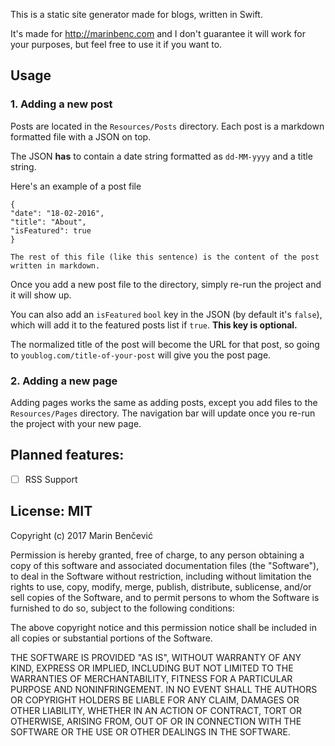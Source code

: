 
This is a static site generator made for blogs, written in Swift.

It's made for http://marinbenc.com and I don't guarantee it will work for your purposes, but feel free to use it if you want to.

## Usage

### 1. Adding a new post

Posts are located in the `Resources/Posts` directory. Each post is a markdown formatted file with a JSON on top.

The JSON **has** to contain a date string formatted as `dd-MM-yyyy` and a title string.

Here's an example of a post file

```
{
"date": "18-02-2016",
"title": "About",
"isFeatured": true
}

The rest of this file (like this sentence) is the content of the post written in markdown.
```

Once you add a new post file to the directory, simply re-run the project and it will show up.

You can also add an `isFeatured` `bool` key in the JSON (by default it's `false`), which will add it to the featured posts list if `true`. **This key is optional.**

The normalized title of the post will become the URL for that post, so going to `youblog.com/title-of-your-post` will give you the post page.

### 2. Adding a new page

Adding pages works the same as adding posts, except you add files to the `Resources/Pages` directory. The navigation bar will update once you re-run the project with your new page.

## Planned features:

 - [ ] RSS Support

## License: MIT

Copyright (c) 2017 Marin Benčević

Permission is hereby granted, free of charge, to any person obtaining a copy of this software and associated documentation files (the "Software"), to deal in the Software without restriction, including without limitation the rights to use, copy, modify, merge, publish, distribute, sublicense, and/or sell copies of the Software, and to permit persons to whom the Software is furnished to do so, subject to the following conditions:

The above copyright notice and this permission notice shall be included in all copies or substantial portions of the Software.

THE SOFTWARE IS PROVIDED "AS IS", WITHOUT WARRANTY OF ANY KIND, EXPRESS OR IMPLIED, INCLUDING BUT NOT LIMITED TO THE WARRANTIES OF MERCHANTABILITY, FITNESS FOR A PARTICULAR PURPOSE AND NONINFRINGEMENT. IN NO EVENT SHALL THE AUTHORS OR COPYRIGHT HOLDERS BE LIABLE FOR ANY CLAIM, DAMAGES OR OTHER LIABILITY, WHETHER IN AN ACTION OF CONTRACT, TORT OR OTHERWISE, ARISING FROM, OUT OF OR IN CONNECTION WITH THE SOFTWARE OR THE USE OR OTHER DEALINGS IN THE SOFTWARE.
